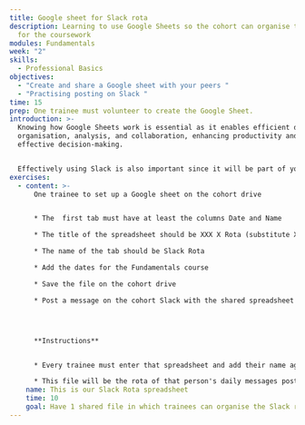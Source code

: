 ```yaml
---
title: Google sheet for Slack rota
description: Learning to use Google Sheets so the cohort can organise their rota
  for the coursework
modules: Fundamentals
week: "2"
skills:
  - Professional Basics
objectives:
  - "Create and share a Google sheet with your peers "
  - "Practising posting on Slack "
time: 15
prep: O﻿ne trainee must volunteer to create the Google Sheet.
introduction: >-
  Knowing how Google Sheets work is essential as it enables efficient data
  organisation, analysis, and collaboration, enhancing productivity and enabling
  effective decision-making.


  Effectively using Slack is also important since it will be part of your journey at CYF - and in your tech journey too. So let's practice posting simple things.
exercises:
  - content: >-
      One trainee to set up a Google sheet on the cohort drive


      * The  first tab must have at least the columns Date and Name

      * The title of the spreadsheet should be XXX X Rota (substitute XXXX for the region initials and cohort number, for example, GLA 6)

      * The name of the tab should be Slack Rota 

      * A﻿dd the dates for the Fundamentals course

      * Save the file on the cohort drive

      * Post a message on the cohort Slack with the shared spreadsheet and the instructions on what to do (see below)




      **I﻿nstructions**


      * Every trainee must enter that spreadsheet and add their name against a date.

      * This file will be the rota of that person's daily messages posted on Slack. You have more information about it in your Coursework.
    name: This is our Slack Rota spreadsheet
    time: 10
    goal: Have 1 shared file in which trainees can organise the Slack rota
---
```

